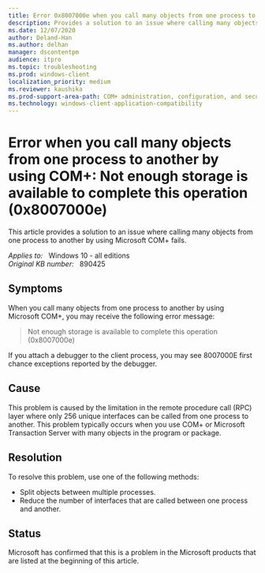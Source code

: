```yaml
---
title: Error 0x8007000e when you call many objects from one process to another by using COM+
description: Provides a solution to an issue where calling many objects from one process to another by using Microsoft COM+ fails.
ms.date: 12/07/2020
author: Deland-Han
ms.author: delhan
manager: dscontentpm
audience: itpro
ms.topic: troubleshooting
ms.prod: windows-client
localization_priority: medium
ms.reviewer: kaushika
ms.prod-support-area-path: COM+ administration, configuration, and security
ms.technology: windows-client-application-compatibility 
---
```

# Error when you call many objects from one process to another by using COM+: Not enough storage is available to complete this operation (0x8007000e)

This article provides a solution to an issue where calling many objects from one process to another by using Microsoft COM+ fails.

_Applies to:_ &nbsp; Windows 10 - all editions  
_Original KB number:_ &nbsp; 890425

## Symptoms

When you call many objects from one process to another by using Microsoft COM+, you may receive the following error message:

> Not enough storage is available to complete this operation (0x8007000e)

If you attach a debugger to the client process, you may see 8007000E first chance exceptions reported by the debugger.

## Cause

This problem is caused by the limitation in the remote procedure call (RPC) layer where only 256 unique interfaces can be called from one process to another. This problem typically occurs when you use COM+ or Microsoft Transaction Server with many objects in the program or package.

## Resolution

To resolve this problem, use one of the following methods:

- Split objects between multiple processes.
- Reduce the number of interfaces that are called between one process and another.

## Status

Microsoft has confirmed that this is a problem in the Microsoft products that are listed at the beginning of this article.
